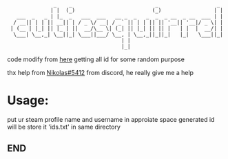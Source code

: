 ```
               _    _                           _                   _ 
              | |  (_)                         (_)                 | |
   ___  _   _ | |_  _   ___  ___   __ _  _   _  _  _ __  _ __  ___ | |
  / __|| | | || __|| | / _ \/ __| / _` || | | || || '__|| '__|/ _ \| |
 | (__ | |_| || |_ | ||  __/\__ \| (_| || |_| || || |   | |  |  __/| |
  \___| \__,_| \__||_| \___||___/ \__, | \__,_||_||_|   |_|   \___||_|
                                     | |                              
                                     |_|                              
```

code modify from [here](https://itectec.com/game/steam-how-to-get-a-list-of-the-app-ids-of-all-games-in-the-library/)
getting all id for some random purpose

thx help from [Nikolas#5412](https://github.com/Nicolasopf) from discord, he really give me a help

# Usage:
put ur steam profile name and username in approiate space
generated id will be store it 'ids.txt' in same directory

## END
